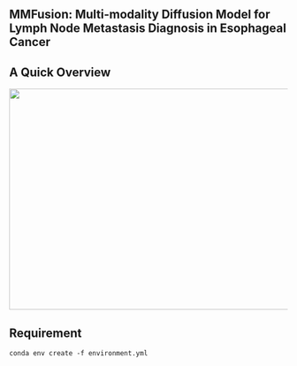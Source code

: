 ## MMFusion: Multi-modality Diffusion Model for Lymph Node Metastasis Diagnosis in Esophageal Cancer

## A Quick Overview 

<img width="800" height="400" src="https://github.com/wuchengyu123/MMFusion/main/framework.png">


## Requirement

``conda env create -f environment.yml``
